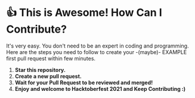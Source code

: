 # 👍 This is Awesome! How Can I Contribute?

It's very easy. You don't need to be an expert in coding and programming. Here are the steps you need to follow to create your -(maybe)- EXAMPLE first pull request within few minutes.
1. **Star this repository.**
2. **Create a new pull request.**
3. **Wait for your Pull Request to be reviewed and merged!**
4. **Enjoy and welcome to Hacktoberfest 2021 and Keep Contributing :)**
